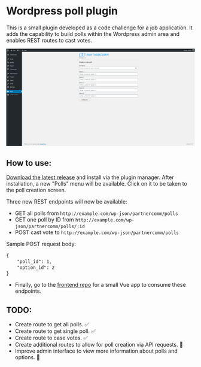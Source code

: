 # Wordpress poll plugin

This is a small plugin developed as a code challenge for a job application. It adds the capability to build polls within the Wordpress admin area and enables REST routes to cast votes.

![screenshot](assets/images/backend.png)

## How to use:

[Download the latest release](https://github.com/ThatJohn/pc-wp-polls/releases/tag/v1.0) and install via the plugin manager. After installation, a new "Polls" menu will be available. Click on it to be taken to the poll creation screen.

Three new REST endpoints will now be available:

-   GET all polls from `http://example.com/wp-json/partnercomm/polls`
-   GET one poll by ID from `http://example.com/wp-json/partnercomm/polls/:id`
-   POST cast vote to `http://example.com/wp-json/partnercomm/polls`

Sample POST request body:

```
{
    "poll_id": 1,
    "option_id": 2
}
```

-   Finally, go to the [frontend repo](https://github.com/ThatJohn/wp-polls-frontend) for a small Vue app to consume these endpoints.

## TODO:

-   Create route to get all polls. ✅
-   Create route to get single poll. ✅
-   Create route to case votes. ✅
-   Create additional routes to allow for poll creation via API requests. 🚧
-   Improve admin interface to view more information about polls and options. 🚧
